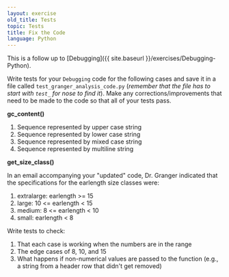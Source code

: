 ```yaml
---
layout: exercise
old_title: Tests
topic: Tests
title: Fix the Code
language: Python
---
```


This is a follow up to [Debugging]({{ site.baseurl }}/exercises/Debugging-Python).

Write tests for your `Debugging` code for the following cases and
save it in a file called `test_granger_analysis_code.py` (*remember that
the file has to start with `test_` for nose to find it*). Make any
corrections/improvements that need to be made to the code so that all of
your tests pass.

**gc_content()**

1.  Sequence represented by upper case string
2.  Sequence represented by lower case string
3.  Sequence represented by mixed case string
4.  Sequence represented by multiline string

**get_size_class()**

In an email accompanying your "updated" code, Dr. Granger indicated that
the specifications for the earlength size classes were:

1.  extralarge: earlength >= 15
2.  large: 10 <= earlength < 15
3.  medium: 8 <= earlength < 10
4.  small: earlength < 8

Write tests to check:

1.  That each case is working when the numbers are in the range
2.  The edge cases of 8, 10, and 15
3.  What happens if non-numerical values are passed to the function
    (e.g., a string from a header row that didn't get removed)
